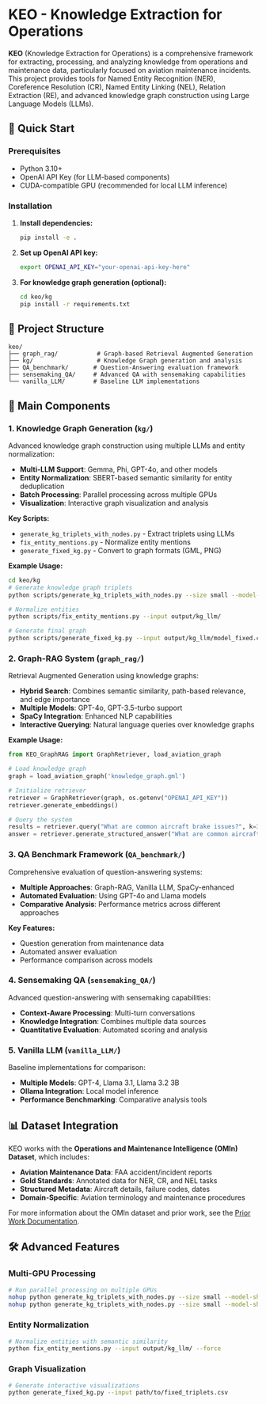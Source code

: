 # KEO - Knowledge Extraction for Operations

**KEO** (Knowledge Extraction for Operations) is a comprehensive framework for extracting, processing, and analyzing knowledge from operations and maintenance data, particularly focused on aviation maintenance incidents. This project provides tools for Named Entity Recognition (NER), Coreference Resolution (CR), Named Entity Linking (NEL), Relation Extraction (RE), and advanced knowledge graph construction using Large Language Models (LLMs).

## 🚀 Quick Start

### Prerequisites
- Python 3.10+
- OpenAI API Key (for LLM-based components)
- CUDA-compatible GPU (recommended for local LLM inference)

### Installation

1. **Install dependencies:**
   ```bash
   pip install -e .
   ```

2. **Set up OpenAI API key:**
   ```bash
   export OPENAI_API_KEY="your-openai-api-key-here"
   ```

3. **For knowledge graph generation (optional):**
   ```bash
   cd keo/kg
   pip install -r requirements.txt
   ```

## 📁 Project Structure

```
keo/
├── graph_rag/           # Graph-based Retrieval Augmented Generation
├── kg/                  # Knowledge Graph generation and analysis
├── QA_benchmark/       # Question-Answering evaluation framework
├── sensemaking_QA/     # Advanced QA with sensemaking capabilities
└── vanilla_LLM/        # Baseline LLM implementations
```

## 🔧 Main Components

### 1. Knowledge Graph Generation (`kg/`)
Advanced knowledge graph construction using multiple LLMs and entity normalization:

- **Multi-LLM Support**: Gemma, Phi, GPT-4o, and other models
- **Entity Normalization**: SBERT-based semantic similarity for entity deduplication
- **Batch Processing**: Parallel processing across multiple GPUs
- **Visualization**: Interactive graph visualization and analysis

**Key Scripts:**
- `generate_kg_triplets_with_nodes.py` - Extract triplets using LLMs
- `fix_entity_mentions.py` - Normalize entity mentions
- `generate_fixed_kg.py` - Convert to graph formats (GML, PNG)

**Example Usage:**
```bash
cd keo/kg
# Generate knowledge graph triplets
python scripts/generate_kg_triplets_with_nodes.py --size small --model-shortname gemma3_4b_it --gpu 1

# Normalize entities
python scripts/fix_entity_mentions.py --input output/kg_llm/

# Generate final graph
python scripts/generate_fixed_kg.py --input output/kg_llm/model_fixed.csv
```

### 2. Graph-RAG System (`graph_rag/`)
Retrieval Augmented Generation using knowledge graphs:

- **Hybrid Search**: Combines semantic similarity, path-based relevance, and edge importance
- **Multiple Models**: GPT-4o, GPT-3.5-turbo support
- **SpaCy Integration**: Enhanced NLP capabilities
- **Interactive Querying**: Natural language queries over knowledge graphs

**Example Usage:**
```python
from KEO_GraphRAG import GraphRetriever, load_aviation_graph

# Load knowledge graph
graph = load_aviation_graph('knowledge_graph.gml')

# Initialize retriever
retriever = GraphRetriever(graph, os.getenv("OPENAI_API_KEY"))
retriever.generate_embeddings()

# Query the system
results = retriever.query("What are common aircraft brake issues?", k=3)
answer = retriever.generate_structured_answer("What are common aircraft brake issues?", results)
```

### 3. QA Benchmark Framework (`QA_benchmark/`)
Comprehensive evaluation of question-answering systems:

- **Multiple Approaches**: Graph-RAG, Vanilla LLM, SpaCy-enhanced
- **Automated Evaluation**: Using GPT-4o and Llama models
- **Comparative Analysis**: Performance metrics across different approaches

**Key Features:**
- Question generation from maintenance data
- Automated answer evaluation
- Performance comparison across models

### 4. Sensemaking QA (`sensemaking_QA/`)
Advanced question-answering with sensemaking capabilities:

- **Context-Aware Processing**: Multi-turn conversations
- **Knowledge Integration**: Combines multiple data sources
- **Quantitative Evaluation**: Automated scoring and analysis

### 5. Vanilla LLM (`vanilla_LLM/`)
Baseline implementations for comparison:

- **Multiple Models**: GPT-4, Llama 3.1, Llama 3.2 3B
- **Ollama Integration**: Local model inference
- **Performance Benchmarking**: Comparative analysis tools

## 📊 Dataset Integration

KEO works with the **Operations and Maintenance Intelligence (OMIn) Dataset**, which includes:

- **Aviation Maintenance Data**: FAA accident/incident reports
- **Gold Standards**: Annotated data for NER, CR, and NEL tasks
- **Structured Metadata**: Aircraft details, failure codes, dates
- **Domain-Specific**: Aviation terminology and maintenance procedures

For more information about the OMIn dataset and prior work, see the [Prior Work Documentation](prior_work.md).

## 🛠️ Advanced Features

### Multi-GPU Processing
```bash
# Run parallel processing on multiple GPUs
nohup python generate_kg_triplets_with_nodes.py --size small --model-shortname gemma3_4b_it --gpu 0 > gpu0.out 2>&1 &
nohup python generate_kg_triplets_with_nodes.py --size small --model-shortname gemma3_4b_it --gpu 1 > gpu1.out 2>&1 &
```

### Entity Normalization
```bash
# Normalize entities with semantic similarity
python fix_entity_mentions.py --input output/kg_llm/ --force
```

### Graph Visualization
```bash
# Generate interactive visualizations
python generate_fixed_kg.py --input path/to/fixed_triplets.csv
```
